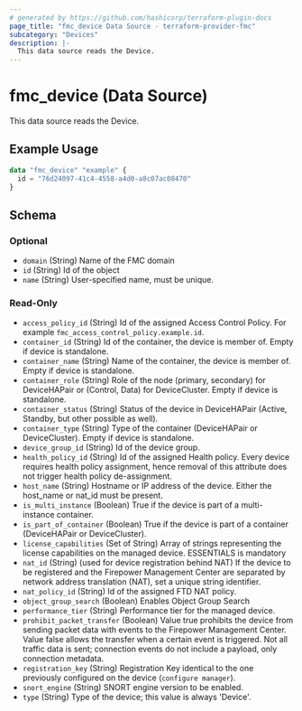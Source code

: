 ```yaml
---
# generated by https://github.com/hashicorp/terraform-plugin-docs
page_title: "fmc_device Data Source - terraform-provider-fmc"
subcategory: "Devices"
description: |-
  This data source reads the Device.
---
```


# fmc_device (Data Source)

This data source reads the Device.

## Example Usage

```terraform
data "fmc_device" "example" {
  id = "76d24097-41c4-4558-a4d0-a8c07ac08470"
}
```

<!-- schema generated by tfplugindocs -->
## Schema

### Optional

- `domain` (String) Name of the FMC domain
- `id` (String) Id of the object
- `name` (String) User-specified name, must be unique.

### Read-Only

- `access_policy_id` (String) Id of the assigned Access Control Policy. For example `fmc_access_control_policy.example.id`.
- `container_id` (String) Id of the container, the device is member of. Empty if device is standalone.
- `container_name` (String) Name of the container, the device is member of. Empty if device is standalone.
- `container_role` (String) Role of the node (primary, secondary) for DeviceHAPair or (Control, Data) for DeviceCluster. Empty if device is standalone.
- `container_status` (String) Status of the device in DeviceHAPair (Active, Standby, but other possible as well).
- `container_type` (String) Type of the container (DeviceHAPair or DeviceCluster). Empty if device is standalone.
- `device_group_id` (String) Id of the device group.
- `health_policy_id` (String) Id of the assigned Health policy. Every device requires health policy assignment, hence removal of this attribute does not trigger health policy de-assignment.
- `host_name` (String) Hostname or IP address of the device. Either the host_name or nat_id must be present.
- `is_multi_instance` (Boolean) True if the device is part of a multi-instance container.
- `is_part_of_container` (Boolean) True if the device is part of a container (DeviceHAPair or DeviceCluster).
- `license_capabilities` (Set of String) Array of strings representing the license capabilities on the managed device. ESSENTIALS is mandatory
- `nat_id` (String) (used for device registration behind NAT) If the device to be registered and the Firepower Management Center are separated by network address translation (NAT), set a unique string identifier.
- `nat_policy_id` (String) Id of the assigned FTD NAT policy.
- `object_group_search` (Boolean) Enables Object Group Search
- `performance_tier` (String) Performance tier for the managed device.
- `prohibit_packet_transfer` (Boolean) Value true prohibits the device from sending packet data with events to the Firepower Management Center. Value false allows the transfer when a certain event is triggered. Not all traffic data is sent; connection events do not include a payload, only connection metadata.
- `registration_key` (String) Registration Key identical to the one previously configured on the device (`configure manager`).
- `snort_engine` (String) SNORT engine version to be enabled.
- `type` (String) Type of the device; this value is always 'Device'.
